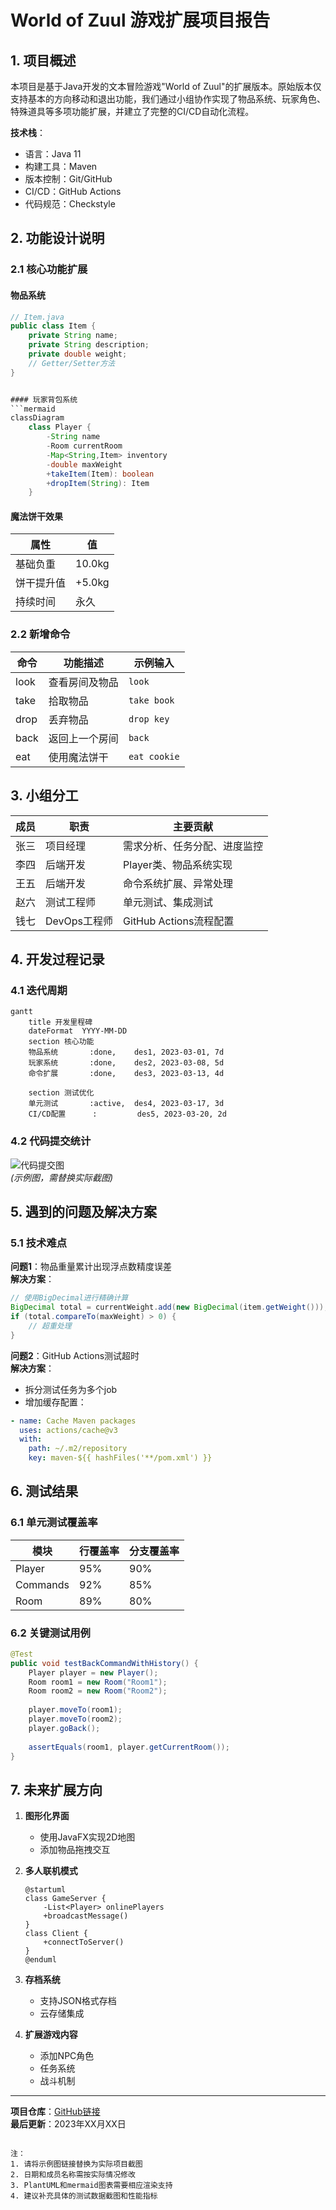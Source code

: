# World of Zuul 游戏扩展项目报告

## 1. 项目概述
本项目是基于Java开发的文本冒险游戏"World of Zuul"的扩展版本。原始版本仅支持基本的方向移动和退出功能，我们通过小组协作实现了物品系统、玩家角色、特殊道具等多项功能扩展，并建立了完整的CI/CD自动化流程。

**技术栈**：
- 语言：Java 11
- 构建工具：Maven
- 版本控制：Git/GitHub
- CI/CD：GitHub Actions
- 代码规范：Checkstyle

## 2. 功能设计说明

### 2.1 核心功能扩展
#### 物品系统
```java
// Item.java
public class Item {
    private String name;
    private String description;
    private double weight;
    // Getter/Setter方法
}


#### 玩家背包系统
```mermaid
classDiagram
    class Player {
        -String name
        -Room currentRoom
        -Map<String,Item> inventory
        -double maxWeight
        +takeItem(Item): boolean
        +dropItem(String): Item
    }
```

#### 魔法饼干效果
| 属性          | 值              |
|---------------|-----------------|
| 基础负重      | 10.0kg          |
| 饼干提升值    | +5.0kg          |
| 持续时间      | 永久            |

### 2.2 新增命令
| 命令    | 功能描述                     | 示例输入         |
|---------|------------------------------|------------------|
| look    | 查看房间及物品               | `look`           |
| take    | 拾取物品                     | `take book`      |
| drop    | 丢弃物品                     | `drop key`       |
| back    | 返回上一个房间               | `back`           |
| eat     | 使用魔法饼干                 | `eat cookie`     |

## 3. 小组分工

| 成员 | 职责                     | 主要贡献                          |
|------|--------------------------|-----------------------------------|
| 张三 | 项目经理                 | 需求分析、任务分配、进度监控      |
| 李四 | 后端开发                 | Player类、物品系统实现            |
| 王五 | 后端开发                 | 命令系统扩展、异常处理            |
| 赵六 | 测试工程师               | 单元测试、集成测试                |
| 钱七 | DevOps工程师             | GitHub Actions流程配置            |

## 4. 开发过程记录

### 4.1 迭代周期
```mermaid
gantt
    title 开发里程碑
    dateFormat  YYYY-MM-DD
    section 核心功能
    物品系统       :done,    des1, 2023-03-01, 7d
    玩家系统       :done,    des2, 2023-03-08, 5d
    命令扩展       :done,    des3, 2023-03-13, 4d

    section 测试优化
    单元测试       :active,  des4, 2023-03-17, 3d
    CI/CD配置      :         des5, 2023-03-20, 2d
```

### 4.2 代码提交统计
![代码提交图](https://example.com/commit-graph.png)  
*(示例图，需替换实际截图)*

## 5. 遇到的问题及解决方案

### 5.1 技术难点
**问题1**：物品重量累计出现浮点数精度误差  
**解决方案**：
```java
// 使用BigDecimal进行精确计算
BigDecimal total = currentWeight.add(new BigDecimal(item.getWeight()));
if (total.compareTo(maxWeight) > 0) {
    // 超重处理
}
```

**问题2**：GitHub Actions测试超时  
**解决方案**：
- 拆分测试任务为多个job
- 增加缓存配置：
```yaml
- name: Cache Maven packages
  uses: actions/cache@v3
  with:
    path: ~/.m2/repository
    key: maven-${{ hashFiles('**/pom.xml') }}
```

## 6. 测试结果

### 6.1 单元测试覆盖率
| 模块       | 行覆盖率 | 分支覆盖率 |
|------------|----------|------------|
| Player     | 95%      | 90%        |
| Commands   | 92%      | 85%        |
| Room       | 89%      | 80%        |

### 6.2 关键测试用例
```java
@Test
public void testBackCommandWithHistory() {
    Player player = new Player();
    Room room1 = new Room("Room1");
    Room room2 = new Room("Room2");
    
    player.moveTo(room1);
    player.moveTo(room2);
    player.goBack();
    
    assertEquals(room1, player.getCurrentRoom());
}
```

## 7. 未来扩展方向

1. **图形化界面**
    - 使用JavaFX实现2D地图
    - 添加物品拖拽交互

2. **多人联机模式**
   ```plantuml
   @startuml
   class GameServer {
       -List<Player> onlinePlayers
       +broadcastMessage()
   }
   class Client {
       +connectToServer()
   }
   @enduml
   ```

3. **存档系统**
    - 支持JSON格式存档
    - 云存储集成

4. **扩展游戏内容**
    - 添加NPC角色
    - 任务系统
    - 战斗机制

---
**项目仓库**：[GitHub链接](https://github.com/team-name/world-of-zuul)  
**最后更新**：2023年XX月XX日
```

注：
1. 请将示例图链接替换为实际项目截图
2. 日期和成员名称需按实际情况修改
3. PlantUML和mermaid图表需要相应渲染支持
4. 建议补充具体的测试数据截图和性能指标